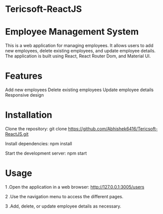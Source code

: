 # Tericsoft-ReactJS

# Employee Management System



This is a web application for managing employees. It allows users to add new employees, delete existing employees, and update employee details. The application is built using React, React Router Dom, and Material UI.


# Features

 Add new employees
 Delete existing employees
 Update employee details
 Responsive design


# Installation




Clone the repository: git clone https://github.com/Abhishek6416/Tericsoft-ReactJS.git




 Install dependencies: npm install
 
 
 
 
 
 Start the development server: npm start



# Usage




1 .Open the application in a web browser: http://127.0.0.1:3005/users



2 .Use the navigation menu to access the different pages.




3 .Add, delete, or update employee details as necessary.


